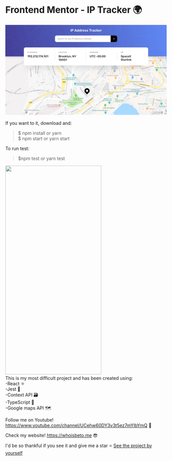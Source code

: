 # Frontend Mentor - IP Tracker 🌍

![Design preview for the IP address tracker coding challenge](./src/design/desktop-design.jpg)

If you want to it, download and: <br />
> $ npm install or yarn <br />
> $ npm start or yarn start <br />

To run test:
> $npm test or yarn test
<div>

<img src="https://i.imgur.com/tSbPTGP.png" width="300px" height="650px" />
<div>
This is my most difficult project and has been created using: <br />
-React ⚛️<br />
-Jest 🧪<br />
-Context API 🗃️<br />
-TypeScript 🦾<br />
-Google maps API 🗺️<br />

Follow me on Youtube! https://www.youtube.com/channel/UCehw60DY3v3t5ez7mYIbYmQ 🎥

Check my website! https://whoisbeto.me 😎


I'd be so thankful if you see it and give me a star ⭐
[See the project by yourself](https://ip-tracker-plum-six.vercel.app/)
